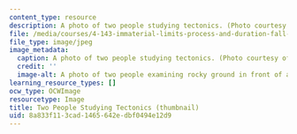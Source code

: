 ```yaml
---
content_type: resource
description: A photo of two people studying tectonics. (Photo courtesy of Meejin Yoon.)
file: /media/courses/4-143-immaterial-limits-process-and-duration-fall-2002/8a833f113cad1465642edbf0494e12d9_4-143f02-th.jpg
file_type: image/jpeg
image_metadata:
  caption: A photo of two people studying tectonics. (Photo courtesy of Meejin Yoon.)
  credit: ''
  image-alt: A photo of two people examining rocky ground in front of a massive cliff-face.
learning_resource_types: []
ocw_type: OCWImage
resourcetype: Image
title: Two People Studying Tectonics (thumbnail)
uid: 8a833f11-3cad-1465-642e-dbf0494e12d9
---
```

